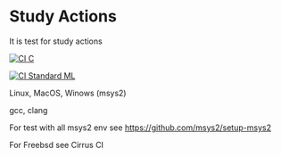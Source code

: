 # Study Actions

It is test for study actions

[![CI C](https://github.com/kni/study_actions/actions/workflows/c.yml/badge.svg)](https://github.com/kni/study_actions/actions/workflows/c.yml)

[![CI Standard ML](https://github.com/kni/study_actions/actions/workflows/sml.yml/badge.svg)](https://github.com/kni/study_actions/actions/workflows/sml.yml)


Linux, MacOS, Winows (msys2)

gcc, clang

For test with all msys2 env see https://github.com/msys2/setup-msys2

For Freebsd see Cirrus CI
